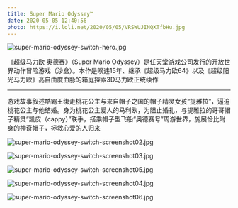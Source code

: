 ```yaml
---
title: Super Mario Odyssey™
date: 2020-05-05 12:40:56
photo: https://i.loli.net/2020/05/05/VRSWUJINQXTfbHu.jpg
---
```

    

![super-mario-odyssey-switch-hero.jpg](https://i.loli.net/2020/05/05/VRSWUJINQXTfbHu.jpg)  
        

《超级马力欧 奥德赛》（Super Mario Odyssey）是任天堂游戏公司发行的开放世界动作冒险游戏（沙盒）。本作是睽违15年、继承《超级马力欧64》以及《超级阳光马力欧》高自由度血脉的箱庭探索3D马力欧正统续作

-----

游戏故事叙述酷霸王绑走桃花公主与来自帽子之国的帽子精灵女孩“提雅拉”，逼迫桃花公主与他结婚。身为桃花公主爱人的马利欧，为阻止婚礼，与提雅拉的哥哥帽子精灵“凯皮（cappy）”联手，搭乘帽子型飞船“奥德赛号”周游世界，施展恰比附身的神奇帽子，拯救心爱的人归来    


![super-mario-odyssey-switch-screenshot02.jpg](https://i.loli.net/2020/05/05/iJdExOKULQF6zGy.jpg)

![super-mario-odyssey-switch-screenshot03.jpg](https://i.loli.net/2020/05/05/LMPbgHGpBKeECnu.jpg)

![super-mario-odyssey-switch-screenshot05.jpg](https://i.loli.net/2020/05/05/VfYOKev92dIoPbp.jpg)

![super-mario-odyssey-switch-screenshot04.jpg](https://i.loli.net/2020/05/05/9qmzFXY87e6u4tn.jpg)

![super-mario-odyssey-switch-screenshot06.jpg](https://i.loli.net/2020/05/05/GXpuYy87ctSijrF.jpg)